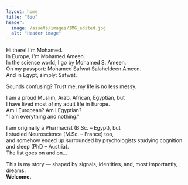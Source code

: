 ```yaml
---
layout: home
title: "Bio"
header:
  image: /assets/images/IMG_edited.jpg
  alt: "Header image"
---
```


   Hi there! I'm Mohamed.  
   In Europe, I'm Mohamed Ameen.  
   In the science world, I go by Mohamed S. Ameen.  
   On my passport: Mohamed Safwat Salaheldeen Ameen.  
   And in Egypt, simply: Safwat.  

Sounds confusing? Trust me, my life is no less messy.  

I am a proud Muslim, Arab, African, Egyptian, but  
I have lived most of my adult life in Europe.  
Am I European? Am I Egyptian?  
"I am everything and nothing."  

I am originally a Pharmacist (B.Sc. – Egypt), but  
I studied Neuroscience (M.Sc. – France) too,  
and somehow ended up surrounded by psychologists studying cognition and sleep (PhD – Austria).  
The list goes on and on...  

This is my story — shaped by signals, identities, and, most importantly, dreams.  
**Welcome.**